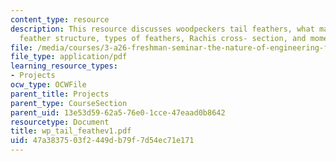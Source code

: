 ```yaml
---
content_type: resource
description: This resource discusses woodpeckers tail feathers, what makes them special,
  feather structure, types of feathers, Rachis cross- section, and moment of inertia.
file: /media/courses/3-a26-freshman-seminar-the-nature-of-engineering-fall-2005/47a3837503f2449db79f7d54ec71e171_wp_tail_feathev1.pdf
file_type: application/pdf
learning_resource_types:
- Projects
ocw_type: OCWFile
parent_title: Projects
parent_type: CourseSection
parent_uid: 13e53d59-62a5-76e0-1cce-47eaad0b8642
resourcetype: Document
title: wp_tail_feathev1.pdf
uid: 47a38375-03f2-449d-b79f-7d54ec71e171
---
```

